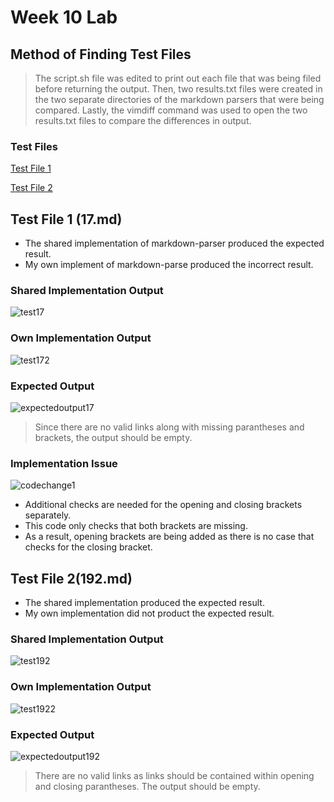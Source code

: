 # Week 10 Lab

## Method of Finding Test Files
> The script.sh file was edited to print out each file that was being filed before returning the output.
> Then, two results.txt files were created in the two separate directories of the markdown parsers that were being compared.
> Lastly, the vimdiff command was used to open the two results.txt files to compare the differences in output.

### Test Files
[Test File 1](https://github.com/nidhidhamnani/markdown-parser/blob/main/test-files/17.md)

[Test File 2](https://github.com/nidhidhamnani/markdown-parser/blob/main/test-files/192.md)

## Test File 1 (17.md)
* The shared implementation of markdown-parser produced the expected result.
* My own implement of markdown-parse produced the incorrect result.

### Shared Implementation Output
![test17](https://user-images.githubusercontent.com/78109412/172078159-46f02bb2-8749-40d8-8119-cc1c25708af6.JPG)

### Own Implementation Output
![test172](https://user-images.githubusercontent.com/78109412/172078303-4ce2b3f1-c007-4cdc-b633-cbfd915b4719.JPG)

### Expected Output
![expectedoutput17](https://user-images.githubusercontent.com/78109412/172078422-a6584e4f-8cb5-4510-bb2d-43c616defb24.JPG)
> Since there are no valid links along with missing parantheses and brackets, the output should be empty.

### Implementation Issue
![codechange1](https://user-images.githubusercontent.com/78109412/172078779-654c0c1b-fadc-4bad-8e9f-d258862ef68d.JPG)
* Additional checks are needed for the opening and closing brackets separately. 
* This code only checks that both brackets are missing.
* As a result, opening brackets are being added as there is no case that checks for the closing bracket.

## Test File 2(192.md)
* The shared implementation produced the expected result.
* My own implementation did not product the expected result.

### Shared Implementation Output
![test192](https://user-images.githubusercontent.com/78109412/172079348-82f411d7-6319-49b5-bbb5-bad454887e3c.JPG)

### Own Implementation Output
![test1922](https://user-images.githubusercontent.com/78109412/172079381-2ecc3666-42a3-47fd-a904-7e3ea00de9f0.JPG)

### Expected Output
![expectedoutput192](https://user-images.githubusercontent.com/78109412/172079468-43ef9ad0-951c-4048-884b-4f9f62f652b5.JPG)
> There are no valid links as links should be contained within opening and closing parantheses. The output should be empty.
